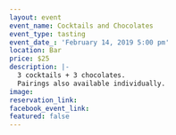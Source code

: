 ```yaml
---
layout: event
event_name: Cocktails and Chocolates
event_type: tasting
event_date_: 'February 14, 2019 5:00 pm'
location: Bar
price: $25
description: |-
  3 cocktails + 3 chocolates.
  Pairings also available individually.
image:
reservation_link:
facebook_event_link:
featured: false
---
```


